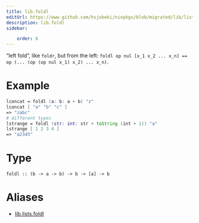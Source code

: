 ```yaml
---
title: lib.foldl
editUrl: https://www.github.com/hsjobeki/nixpkgs/blob/migrated/lib/lists.nix#L115C11
description: lib.foldl
sidebar:

    order: 8
---
```


“left fold”, like `foldr`, but from the left:
`foldl op nul [x_1 x_2 ... x_n] == op (... (op (op nul x_1) x_2) ... x_n)`.

# Example

```nix
lconcat = foldl (a: b: a + b) "z"
lconcat [ "a" "b" "c" ]
=> "zabc"
# different types
lstrange = foldl (str: int: str + toString (int + 1)) "a"
lstrange [ 1 2 3 4 ]
=> "a2345"
```

# Type

```
foldl :: (b -> a -> b) -> b -> [a] -> b
```


# Aliases

- [lib.lists.foldl](/nix-doc-comments/reference/lib/lists/lib-lists-foldl)


